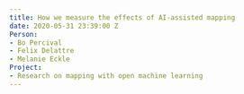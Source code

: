 ```yaml
---
title: How we measure the effects of AI-assisted mapping
date: 2020-05-31 23:39:00 Z
Person:
- Bo Percival
- Felix Delattre
- Melanie Eckle
Project:
- Research on mapping with open machine learning
---
```


